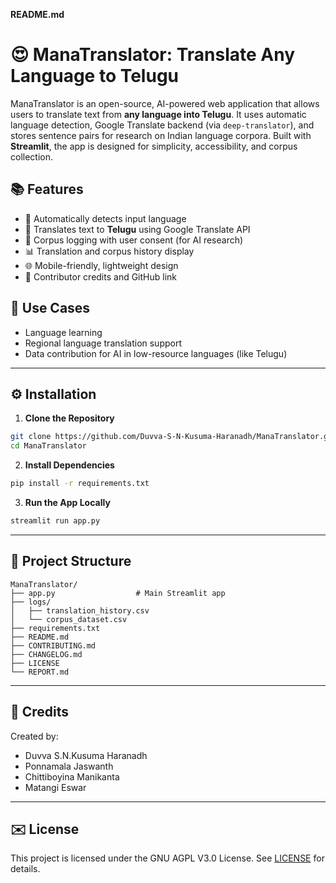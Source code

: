 **README.md**

# 😍 ManaTranslator: Translate Any Language to Telugu

ManaTranslator is an open-source, AI-powered web application that allows users to translate text from **any language into Telugu**. It uses automatic language detection, Google Translate backend (via `deep-translator`), and stores sentence pairs for research on Indian language corpora. Built with **Streamlit**, the app is designed for simplicity, accessibility, and corpus collection.

## 📚 Features

- 🔀 Automatically detects input language
- 🔄 Translates text to **Telugu** using Google Translate API
- 🔐 Corpus logging with user consent (for AI research)
- 📊 Translation and corpus history display
- 🌐 Mobile-friendly, lightweight design
- 🤝 Contributor credits and GitHub link

## 📆 Use Cases

- Language learning
- Regional language translation support
- Data contribution for AI in low-resource languages (like Telugu)

---

## ⚙️ Installation

1. **Clone the Repository**

```bash
git clone https://github.com/Duvva-S-N-Kusuma-Haranadh/ManaTranslator.git
cd ManaTranslator
```

2. **Install Dependencies**

```bash
pip install -r requirements.txt
```

3. **Run the App Locally**

```bash
streamlit run app.py
```

---

## 📂 Project Structure

```
ManaTranslator/
├── app.py                  # Main Streamlit app
├── logs/
│   ├── translation_history.csv
│   └── corpus_dataset.csv
├── requirements.txt
├── README.md
├── CONTRIBUTING.md
├── CHANGELOG.md
├── LICENSE
└── REPORT.md
```

---

## 🙏 Credits

Created by:

- Duvva S.N.Kusuma Haranadh
- Ponnamala Jaswanth
- Chittiboyina Manikanta
- Matangi Eswar

---

## ✉️ License

This project is licensed under the GNU AGPL V3.0 License. See [LICENSE](LICENSE) for details.

